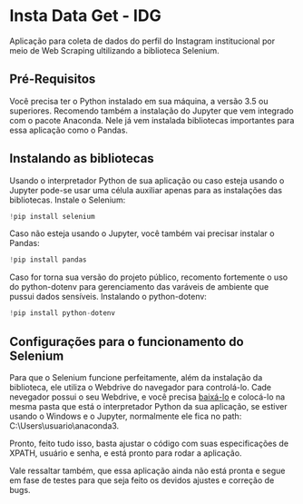 # Insta Data Get - IDG

Aplicação para coleta de dados do perfil do Instagram institucional por meio de Web Scraping ultilizando a biblioteca Selenium.

## Pré-Requisitos

Você precisa ter o Python instalado em sua máquina, a versão 3.5 ou superiores. Recomendo também a instalação do Jupyter que vem integrado com o pacote Anaconda. Nele já vem instalada bibliotecas importantes para essa aplicação como o Pandas.

## Instalando as bibliotecas 

Usando o interpretador Python de sua aplicação ou caso esteja usando o Jupyter pode-se usar uma célula auxiliar apenas para as instalações das bibliotecas.
Instale o Selenium:

```Python
!pip install selenium
```

Caso não esteja usando o Jupyter, você também vai precisar instalar o Pandas:

```Python
!pip install pandas
```

Caso for torna sua versão do projeto público, recomento fortemente o uso do python-dotenv para gerenciamento das varáveis de ambiente que pussui dados sensíveis.
Instalando o python-dotenv:

```Python
!pip install python-dotenv
```

## Configurações para o funcionamento do Selenium

Para que o Selenium funcione perfeitamente, além da instalação da biblioteca, ele utiliza o Webdrive do navegador para controlá-lo. Cade nevegador possui o seu Webdrive, e você precisa [baixá-lo](https://www.selenium.dev/documentation/webdriver/getting_started/install_drivers/) e colocá-lo na mesma pasta que está o interpretador Python da sua aplicação, se estiver usando o Windows e o Jupyter, normalmente ele fica no path: C:\Users\usuario\anaconda3.

Pronto, feito tudo isso, basta ajustar o código com suas especificações de XPATH, usuário e senha, e está pronto para rodar a aplicação.

Vale ressaltar também, que essa aplicação ainda não está pronta e segue em fase de testes para que seja feito os devidos ajustes e correção de bugs.
